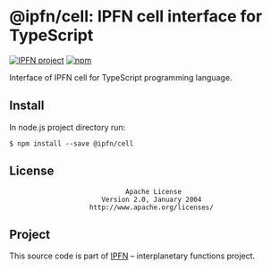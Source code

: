 # @ipfn/cell: IPFN cell interface for TypeScript

[![IPFN project](https://img.shields.io/badge/project-IPFN-blue.svg?style=flat-square)](https://github.com/ipfn)
[![npm](https://img.shields.io/npm/v/@ipfn/cell.svg?maxAge=8640&style=flat-square)](https://www.npmjs.com/package/@ipfn/cell)

Interface of IPFN cell for TypeScript programming language.

## Install

In node.js project directory run:

```console
$ npm install --save @ipfn/cell
```

## License

                                 Apache License
                           Version 2.0, January 2004
                        http://www.apache.org/licenses/

## Project

This source code is part of [IPFN](https://github.com/ipfn) – interplanetary functions project.
